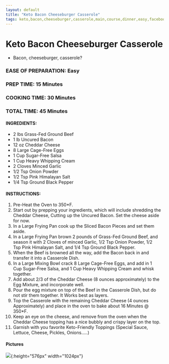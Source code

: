 ```yaml
---
layout: default
title: "Keto Bacon Cheeseburger Casserole"
tags: keto,bacon,cheeseburger,casserole,main,course,dinner,easy,facebook,craig,kristen,willett
---
```

# Keto Bacon Cheeseburger Casserole
* Bacon, cheeseburger, casserole?

### EASE OF PREPARATION: Easy
### PREP TIME: 15 Minutes
### COOKING TIME: 30 Minutes
### TOTAL TIME: 45 Minutes

#### INGREDIENTS:
- 2 lbs Grass-Fed Ground Beef
- 1 lb Uncured Bacon
- 12 oz Cheddar Cheese
- 8 Large Cage-Free Eggs
- 1 Cup Sugar-Free Salsa
- 1 Cup Heavy Whipping Cream
- 2 Cloves Minced Garlic
- 1/2 Tsp Onion Powder
- 1/2 Tsp Pink Himalayan Salt
- 1/4 Tsp Ground Black Pepper

#### INSTRUCTIONS:
1. Pre-Heat the Oven to 350*F.
2. Start out by prepping your ingredients, which will include shredding the Cheddar Cheese, Cutting up the Uncured Bacon. Set the cheese aside for now.
3. In a Large Frying Pan cook up the Sliced Bacon Pieces and set them aside.
4. In a Large Frying Pan brown 2 pounds of Grass-Fed Ground Beef, and season it with 2 Cloves of minced Garlic, 1/2 Tsp Onion Powder, 1/2 Tsp Pink Himalayan Salt, and 1/4 Tsp Ground Black Pepper.
5. When the Beef is browned all the way, add the Bacon back in and transfer it into a Casserole Dish.
6. In a Large Mixing Bowl crack 8 Large Cage-Free Eggs, and add in 1 Cup Sugar-Free Salsa, and 1 Cup Heavy Whipping Cream and whisk together.
7. Add about 2/3 of the Cheddar Cheese (8 ounces approximately) to the Egg Mixture, and incorporate well.
8. Pour the egg mixture on top of the Beef in the Casserole Dish, but do not stir them together. It Works best as layers.
9. Top the Casserole with the remaining Cheddar Cheese (4 ounces Approximately) and place in the oven to bake about 16 Minutes @ 350*F.
10. Keep an eye on the cheese, and remove from the oven when the Cheddar Cheese topping has a nice bubbly and crispy layer on the top.
11. Garnish with you favorite Keto-Friendly Toppings (Special Sauce, Lettuce, Cheese, Pickles, Onions…..)

#### Pictures
![]({{site.github.url}}/MainDishes/Images/KetoBaconCheeseburgerCasserole.jpg){:height="576px" width="1024px"}
